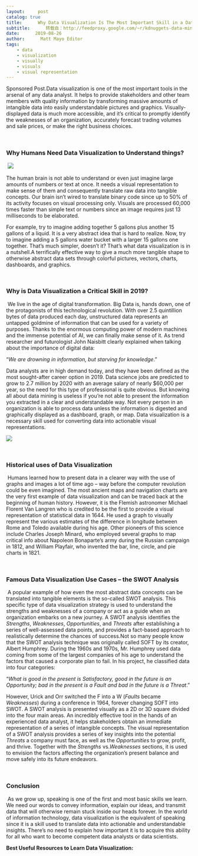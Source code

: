 ```yaml
---
layout:     post
catalog: true
title:      Why Data Visualization Is The Most Important Skill in a Data Analyst Arsenal
subtitle:      转载自：http://feedproxy.google.com/~r/kdnuggets-data-mining-analytics/~3/lSkpNndgzws/simpliv-data-visualization-data-analyst.html
date:      2019-08-26
author:      Matt Mayo Editor
tags:
    - data
    - visualization
    - visually
    - visuals
    - visual representation
---
```


Sponsored Post.Data visualization is one of the most important tools in the arsenal of any data analyst. It helps to provide stakeholders and other team members with quality information by transforming massive amounts of intangible data into easily understandable pictures and graphics. Visually-displayed data is much more accessible, and it’s critical to promptly identify the weaknesses of an organization, accurately forecast trading volumes and sale prices, or make the right business choices. 

 

### Why Humans Need Data Visualization to Understand things?

 ![](http://feedproxy.google.com/images/simpliv-data-visualization1-529.jpg)


The human brain is not able to understand or even just imagine large amounts of numbers or text at once. It needs a visual representation to make sense of them and consequently translate raw data into tangible concepts. Our brain isn’t wired to translate binary code since up to 50% of its activity focuses on visual processing only. Visuals are processed 60,000 times faster than simple text or numbers since an image requires just 13 milliseconds to be elaborated.

For example, try to imagine adding together 5 gallons plus another 15 gallons of a liquid. It is a very abstract idea that is hard to realize. Now, try to imagine adding a 5 gallons water bucket with a larger 15 gallons one together. That’s much simpler, doesn’t it? That’s what data visualization is in a nutshell.A terrifically effective way to give a much more tangible shape to otherwise abstract data sets through colorful pictures, vectors, charts, dashboards, and graphics.

 

### Why is Data Visualization a Critical Skill in 2019?

 We live in the age of digital transformation. Big Data is, hands down, one of the protagonists of this technological revolution. With over 2.5 quintillion bytes of data produced each day, unstructured data represents an untapped goldmine of information that can be used for a variety of purposes. Thanks to the enormous computing power of modern machines and the immense potential of AI, we can finally make sense of it. As trend researcher and futurologist John Naisbitt clearly explained when talking about the importance of digital data:

“*We are drowning in information, but starving for knowledge*.”

Data analysts are in high demand today, and they have been defined as the most sought-after career option in 2019. Data science jobs are predicted to grow to 2.7 million by 2020 with an average salary of nearly $60,000 per year, so the need for this type of professional is quite obvious. But knowing all about data mining is useless if you’re not able to present the information you extracted in a clear and understandable way. Not every person in an organization is able to process data unless the information is digested and graphically displayed as a dashboard, graph, or map. Data visualization is a necessary skill used for converting data into actionable visual representations.

![](http://feedproxy.google.com/images/simpliv-data-visualization2-640.jpg)


 

### Historical uses of Data Visualization

 Humans learned how to present data in a clearer way with the use of graphs and images a lot of time ago – way before the computer revolution could be even imagined. The most ancient maps and navigation charts are the very first example of data visualization and can be traced back at the beginning of human history. However, it is the Flemish astronomer Michael Florent Van Langren who is credited to be the first to provide a visual representation of statistical data in 1644. He used a graph to visually represent the various estimates of the difference in longitude between Rome and Toledo available during his age. Other pioneers of this science include Charles Joseph Minard, who employed several graphs to map critical info about Napoleon Bonaparte’s army during the Russian campaign in 1812, and William Playfair, who invented the bar, line, circle, and pie charts in 1821.

 

### Famous Data Visualization Use Cases – the SWOT Analysis

 A popular example of how even the most abstract data concepts can be translated into tangible elements is the so-called SWOT analysis. This specific type of data visualization strategy is used to understand the strengths and weaknesses of a company or act as a guide when an organization embarks on a new journey. A SWOT analysis identifies the *Strengths*, *Weaknesses*, *Opportunities*, and *Threats* after establishing a series of well-assessed data points, and provides a fact-based approach to realistically determine the chances of success.Not so many people know that the SWOT analysis technique was originally called SOFT by its creator, Albert Humphrey. During the 1960s and 1970s, Mr. Humphrey used data coming from some of the largest companies of his age to understand the factors that caused a corporate plan to fail. In his project, he classified data into four categories:

“*What is good in the present is Satisfactory, good in the future is an Opportunity; bad in the present is a Fault and bad in the future is a Threat*.”

However, Urick and Orr switched the F into a W (*Faults* became *Weaknesses*) during a conference in 1964, forever changing SOFT into SWOT. A SWOT analysis is presented visually as a 2D or 3D square divided into the four main areas. An incredibly effective tool in the hands of an experienced data analyst, it helps stakeholders obtain an immediate representation of a series of intangible concepts. The visual representation of a SWOT analysis provides a series of key insights into the potential *Threats* a company must face, as well as the *Opportunities* to grow, profit, and thrive. Together with the *Strengths* vs.*Weaknesses* sections, it is used to envision the factors affecting the organization’s present balance and move safely into its future endeavors.

 

### Conclusion

 As we grow up, speaking is one of the first and most basic skills we learn. We need our words to convey information, explain our ideas, and transmit data that will otherwise remain stuck inside our heads forever. In the world of information technology, data visualization is the equivalent of speaking since it is a skill used to translate data into actionable and understandable insights. There’s no need to explain how important it is to acquire this ability for all who want to become competent data analysts or data scientists.

**Best Useful Resources to Learn Data Visualization:**
